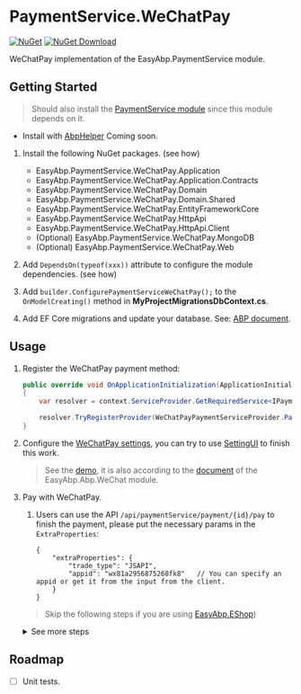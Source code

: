 # PaymentService.WeChatPay

[![NuGet](https://img.shields.io/nuget/v/EasyAbp.PaymentService.WeChatPay.Domain.Shared.svg?style=flat-square)](https://www.nuget.org/packages/EasyAbp.PaymentService.WeChatPay.Domain.Shared)
[![NuGet Download](https://img.shields.io/nuget/dt/EasyAbp.PaymentService.WeChatPay.Domain.Shared.svg?style=flat-square)](https://www.nuget.org/packages/EasyAbp.PaymentService.WeChatPay.Domain.Shared)

WeChatPay implementation of the EasyAbp.PaymentService module.

## Getting Started

> Should also install the [PaymentService module](../../README.md#getting-started) since this module depends on it.

* Install with [AbpHelper](https://github.com/EasyAbp/AbpHelper.GUI)
    Coming soon.

1. Install the following NuGet packages. (see how)
    * EasyAbp.PaymentService.WeChatPay.Application
    * EasyAbp.PaymentService.WeChatPay.Application.Contracts
    * EasyAbp.PaymentService.WeChatPay.Domain
    * EasyAbp.PaymentService.WeChatPay.Domain.Shared
    * EasyAbp.PaymentService.WeChatPay.EntityFrameworkCore
    * EasyAbp.PaymentService.WeChatPay.HttpApi
    * EasyAbp.PaymentService.WeChatPay.HttpApi.Client
    * (Optional) EasyAbp.PaymentService.WeChatPay.MongoDB
    * (Optional) EasyAbp.PaymentService.WeChatPay.Web

1. Add `DependsOn(typeof(xxx))` attribute to configure the module dependencies. (see how)

1. Add `builder.ConfigurePaymentServiceWeChatPay();` to the `OnModelCreating()` method in **MyProjectMigrationsDbContext.cs**.

1. Add EF Core migrations and update your database. See: [ABP document](https://docs.abp.io/en/abp/latest/Tutorials/Part-1?UI=MVC#add-new-migration-update-the-database).

## Usage

1. Register the WeChatPay payment method:

    ```csharp
    public override void OnApplicationInitialization(ApplicationInitializationContext context)
    {
        var resolver = context.ServiceProvider.GetRequiredService<IPaymentServiceResolver>();

        resolver.TryRegisterProvider(WeChatPayPaymentServiceProvider.PaymentMethod, typeof(WeChatPayPaymentServiceProvider));
    }
    ```
    
2. Configure the [WeChatPay settings](../../modules/EasyAbp.PaymentService.WeChatPay/src/EasyAbp.PaymentService.WeChatPay.Domain/EasyAbp/PaymentService/WeChatPay/Settings/WeChatPaySettings.cs), you can try to use [SettingUI](https://github.com/EasyAbp/Abp.SettingUi) to finish this work.
    > See the [demo](../../samples/PaymentServiceSample/aspnet-core/src/PaymentServiceSample.Web/appsettings.json), it is also according to the [document](https://github.com/EasyAbp/Abp.WeChat/blob/master/doc/WeChatPay.md) of the EasyAbp.Abp.WeChat module.

3. Pay with WeChatPay.
    1. Users can use the API `/api/paymentService/payment/{id}/pay` to finish the payment, please put the necessary params in the `ExtraProperties`:
    
        ```
        {
            "extraProperties": {
                "trade_type": "JSAPI",
                "appid": "wx81a2956875268fk8"   // You can specify an appid or get it from the input from the client.
            }
        }
        ```

    > Skip the following steps if you are using [EasyAbp.EShop](https://github.com/EasyAbp/EShop))
    <details>
    <summary>See more steps</summary>

    2. Create a payment with the payment method `WeChatPay`.
        > Other modules or apps that depend on PaymentService module should create payments via distributed events.
        <details>
        <summary>See sample code</summary>

        ```csharp
        await _distributedEventBus.PublishAsync(new CreatePaymentEto
        {
            TenantId = CurrentTenant.Id,
            UserId = CurrentUser.GetId(),
            PaymentMethod = "WeChatPay",   // Should specify the payment method as "WeChatPay"
            Currency = "CNY",   // Should always be "CNY"
            PaymentItems = orders.Select(order => new CreatePaymentItemEto
            {
                ItemType = "MyCustomKeyword", // It is just a sample and you can customize it yourself
                ItemKey = order.Id,
                Currency = "CNY",
                OriginalPaymentAmount = order.Price
            }).ToList()
        });
        ```
        > please refer to the [usage in EShop](https://github.com/EasyAbp/EShop/blob/dev/modules/EasyAbp.EShop.Payments/src/EasyAbp.EShop.Payments.Application/EasyAbp/EShop/Payments/Payments/PaymentAppService.cs)
        </details>

    3. Handle the payment created distributed event to get and remember the `PaymentId`.
        <details>
        <summary>See sample code</summary>

        ```csharp
        public class MyCustomPaymentCreatedEventHandler : IDistributedEventHandler<EntityCreatedEto<PaymentEto>>, ITransientDependency
        {
            [UnitOfWork(isTransactional: true)]
            public virtual async Task HandleEventAsync(EntityCreatedEto<PaymentEto> eventData)
            {
                foreach (var item in eventData.Entity.PaymentItems.Where(item => item.ItemType == "MyCustomKeyword"))
                {
                    // Persistence the PaymentId of the ongoing payment, so user can get it in some way.
                }
            }
        }
        ```
        > please refer to the [usage in EShop](https://github.com/EasyAbp/EShop/blob/dev/modules/EasyAbp.EShop.Orders/src/EasyAbp.EShop.Orders.Domain/EasyAbp/EShop/Orders/Orders/OrderPaymentCreatedEventHandler.cs)
        </details>

    4. Handle the payment canceled distributed event to clear the remembered the `PaymentId`.
        <details>
        <summary>See sample code</summary>

        ```csharp
        public class MyCustomPaymentCanceledEventHandler : IDistributedEventHandler<PaymentCanceledEto>, ITransientDependency
        {
            [UnitOfWork(isTransactional: true)]
            public virtual async Task HandleEventAsync(PaymentCanceledEto payment)
            {
                foreach (var item in payment.PaymentItems.Where(item => item.ItemType == "MyCustomKeyword"))
                {
                    // Remove the remembered PaymentId.
                }
            }
        }
        ```
        > please refer to the [usage in EShop](https://github.com/EasyAbp/EShop/blob/dev/modules/EasyAbp.EShop.Orders/src/EasyAbp.EShop.Orders.Domain/EasyAbp/EShop/Orders/Orders/OrderPaymentCanceledEventHandler.cs)
        </details>

    5. Handle the payment completed distributed event:
        <details>
        <summary>See sample code</summary>

        ```csharp
        public class MyCustomPaymentCompletedEventHandler : IDistributedEventHandler<PaymentCompletedEto>, ITransientDependency
        {
            [UnitOfWork(isTransactional: true)]
            public virtual async Task HandleEventAsync(PaymentCompletedEto payment)
            {
                foreach (var item in payment.PaymentItems.Where(item => item.ItemType == "MyCustomKeyword"))
                {
                    // Maybe you can automatically send out the goods to the customer here.
                }
            }
        }
        ```
        > please refer to the [usage in EShop](https://github.com/EasyAbp/EShop/blob/dev/modules/EasyAbp.EShop.Orders/src/EasyAbp.EShop.Orders.Domain/EasyAbp/EShop/Orders/Orders/OrderPaymentCompletedEventHandler.cs)
        </details>
    </details>

## Roadmap

- [ ] Unit tests.
